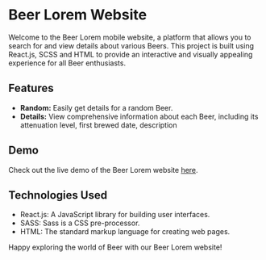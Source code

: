 # Beer Lorem Website

Welcome to the Beer Lorem mobile website, a platform that allows you to search for and view details about various Beers. This project is built using React.js, SCSS and HTML to provide an interactive and visually appealing experience for all Beer enthusiasts.


## Features

- **Random:** Easily get details for a random Beer.
- **Details:** View comprehensive information about each Beer, including its attenuation level, first brewed date, description

## Demo

Check out the live demo of the Beer Lorem website [here](https://beer-lorem.netlify.app/).

## Technologies Used

- React.js: A JavaScript library for building user interfaces.
- SASS: Sass is a CSS pre-processor.
- HTML: The standard markup language for creating web pages.

Happy exploring the world of Beer with our Beer Lorem website!
